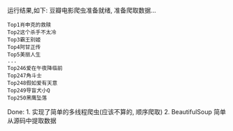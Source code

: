运行结果,如下:
豆瓣电影爬虫准备就绪, 准备爬取数据...
```
Top1肖申克的救赎
Top2这个杀手不太冷
Top3霸王别姬
Top4阿甘正传
Top5美丽人生
...
Top246爱在午夜降临前
Top247角斗士
Top248假如爱有天意
Top249导盲犬小Q
Top250黑鹰坠落
```

Done:
	1.  实现了简单的多线程爬虫(应该不算的, 顺序爬取)
	2. BeautifulSoup 简单从源码中提取数据